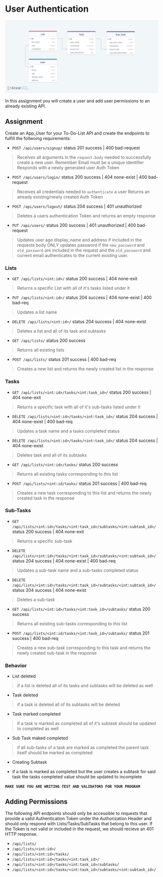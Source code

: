 # User Authentication

![Alt Text](./sources/user-list.png)

In this assignment you will create a user and add user permissions to an already existing API.

## Assignment

Create an App_User for your To-Do-List API and create the endpoints to fulfill the follwoing requirements:

- `POST /api/users/signup/` status 201 success | 400 bad-request

> Receives all arguments in the `request.body` needed to successfully create a new user. Remember Email must be a unique identifier
> Responds with a newly generated user Auth Token

- `POST /api/users/login/` status 200 success | 404 none-exist | 400 bad-request

> Receives all credentials needed to `authenticate` a user
> Returns an already existing/newly created Auth Token

- `POST /api/users/logout/` status 204 success | 401 unauthorized

> Deletes a users authentication Token and returns an empty response

- `PUT /api/users/` status 200 success | 401 unauthorized | 400 bad-request

> Updates user age display_name and address if included in the requests body
> ONLY updates password if the `new_password` and `old_password` are included in the request and the `old_password` and current email authenticates to the current existing user.


### Lists

- `GET /api/lists/<int:id>/`  status 200 success | 404 none-exit

> Returns a specific List with all of it's tasks listed under it

- `PUT /api/lists/<int:id>/` status 204 success | 404 none-exist | 400 bad-req

> Updates a list name

- `DELETE /api/lists/<int:id>/` status 204 success | 404 none-exist

> Deletes a list and all of its task and subtasks

- `GET /api/lists/` status 200 success

> Returns all existing lists

- `POST /api/lists/` status 201 success | 400 bad-req

> Creates a new list and returns the newly created list in the response

### Tasks

- `GET /api/lists/<int:id>/tasks/<int:task_id>/`  status 200 success | 404 none-exit

> Returns a specific task with all of it's sub-tasks listed under it

- `DELETE /api/lists/<int:id>/tasks/<int:task_id>/` status 204 success | 404 none-exist | 400 bad-req

> Updates a task name and a tasks completed status

- `DELETE /api/lists/<int:id>/tasks/<int:task_id>/` status 204 success | 404 none-exist

> Deletes task and all of its subtasks

- `GET /api/lists/<int:id>/tasks/` status 200 success

> Returns all existing tasks corresponding to this list

- `POST /api/lists/<int:id/tasks/` status 201 success | 400 bad-req

> Creates a new task corresponding to this list and returns the newly created task in the response

### Sub-Tasks

- `GET /api/lists/<int:id>/tasks/<int:task_id>/subtasks/<int:subtask_id>/`  status 200 success | 404 none-exit

> Returns a specific sub-task

- `DELETE /api/lists/<int:id>/tasks/<int:task_id>/subtasks/<int:subtask_id>/` status 204 success | 404 none-exist | 400 bad-req

> Updates a sub-task name and a sub-tasks completed status

- `DELETE /api/lists/<int:id>/tasks/<int:task_id>/subtasks/<int:subtask_id>/` status 204 success | 404 none-exist

> Deletes a sub-task

- `GET /api/lists/<int:id>/tasks/<int:task_id>/subtasks/` status 200 success

> Returns all existing sub-tasks corresponding to this list

- `POST /api/lists/<int:id/tasks/<int:task_id>/subtasks/` status 201 success | 400 bad-req

> Creates a new sub-task corresponding to this task and returns the newly created sub-task in the response

### Behavior

- List deleted

> if a list is deleted all of its tasks and subtasks will be deleted as well

- Task deleted

> if a task is deleted all of its subtasks will be deleted

- Task marked completed

> if a task is marked as completed all of it's subtask should be updated to completed as well

- Sub Task maked completed

> if all sub-tasks of a task are marked as completed the parent task itself should be marked as completed

- Creating Subtask

- if a task is marked as completed but the user creates a subtask for said task the tasks completed value should be updated to incomplete

**`MAKE SURE YOU ARE WRITING TEST AND VALIDATORS FOR YOUR PROGRAM`**


## Adding Permissions

The following API endpoints should only be accessible to requests that provide a valid Authentication Token under the Authorization Header and should only respond with Lists/Tasks/SubTasks that belong to this user. If the Token is not valid or included in the request, we should recieve an 401 HTTP response.

- `/api/lists/`
- `/api/lists/<int:id>/`
- `/api/lists/<int:id>/tasks/`
- `/api/lists/<int:id>/tasks/<int:task_id>/`
- `/api/lists/<int:id>/tasks/<int:task_id>/subtasks/`
- `/api/lists/<int:id>/tasks/<int:task_id>/subtasks/<int:subtask_id>/`  
